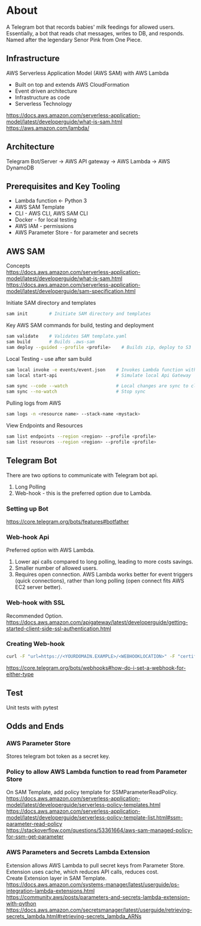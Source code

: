 # About
A Telegram bot that records babies' milk feedings for allowed users.  
Essentially, a bot that reads chat messages, writes to DB, and responds.  
Named after the legendary Senor Pink from One Piece.  

## Infrastructure 
AWS Serverless Application Model (AWS SAM) with AWS Lambda  
- Built on top and extends AWS CloudFormation  
- Event driven architecture
- Infrastructure as code
- Serverless Technology  

https://docs.aws.amazon.com/serverless-application-model/latest/developerguide/what-is-sam.html  
https://aws.amazon.com/lambda/

## Architecture  
Telegram Bot/Server -> AWS API gateway -> AWS Lambda -> AWS DynamoDB  


## Prerequisites and Key Tooling
- Lambda function <- Python 3    
- AWS SAM Template
- CLI - AWS CLI, AWS SAM CLI
- Docker - for local testing
- AWS IAM - permissions
- AWS Parameter Store - for parameter and secrets


## AWS SAM
Concepts  
https://docs.aws.amazon.com/serverless-application-model/latest/developerguide/what-is-sam.html  
https://docs.aws.amazon.com/serverless-application-model/latest/developerguide/sam-specification.html  


Initiate SAM directory and templates  
```bash
sam init        # Initiate SAM directory and templates
```

Key AWS SAM commands for build, testing and deployment  
```bash
sam validate    # Validates SAM template.yaml
sam build       # Builds .aws-sam
sam deploy --guided --profile <profile>    # Builds zip, deploy to S3 
```

Local Testing - use after sam build
```bash
sam local invoke -e events/event.json    # Invokes Lambda function with event json. Creates local Docker
sam local start-api                      # Simulate local Api Gateway

sam sync --code --watch                  # Local changes are sync to cloud
sam sync --no-watch                      # Stop sync
```

Pulling logs from AWS
```bash
sam logs -n <resource name> --stack-name <mystack>  
```

View Endpoints and Resources
```bash
sam list endpoints --region <region> --profile <profile>
sam list resources --region <region> --profile <profile>
```

## Telegram Bot
There are two options to communicate with Telegram bot api.  
1. Long Polling  
2. Web-hook - this is the preferred option due to Lambda.  

### Setting up Bot
https://core.telegram.org/bots/features#botfather  

### Web-hook Api
Preferred option with AWS Lambda.  
1. Lower api calls compared to long polling, leading to more costs savings.    
2. Smaller number of allowed users.  
3. Requires open connection. AWS Lambda works better for event triggers (quick connections), rather than long polling (open connect fits AWS EC2 server better).    

### Web-hook with SSL  
Recommended Option.  
https://docs.aws.amazon.com/apigateway/latest/developerguide/getting-started-client-side-ssl-authentication.html  


### Creating Web-hook
```bash
curl -F "url=https://<YOURDOMAIN.EXAMPLE>/<WEBHOOKLOCATION>" -F "certificate=@<YOURCERTIFICATE>.pem" https://api.telegram.org/bot<YOURTOKEN>/setWebhook
```
https://core.telegram.org/bots/webhooks#how-do-i-set-a-webhook-for-either-type  


## Test
Unit tests with pytest  


## Odds and Ends
### AWS Parameter Store
Stores telegram bot token as a secret key.  

### Policy to allow AWS Lambda function to read from Parameter Store 
On SAM Template, add policy template for SSMParameterReadPolicy.  
https://docs.aws.amazon.com/serverless-application-model/latest/developerguide/serverless-policy-templates.html  
https://docs.aws.amazon.com/serverless-application-model/latest/developerguide/serverless-policy-template-list.html#ssm-parameter-read-policy  
https://stackoverflow.com/questions/53361664/aws-sam-managed-policy-for-ssm-get-parameter  


### AWS Parameters and Secrets Lambda Extension
Extension allows AWS Lambda to pull secret keys from Parameter Store.  
Extension uses cache, which reduces API calls, reduces cost.  
Create Extension layer in SAM Template.  
https://docs.aws.amazon.com/systems-manager/latest/userguide/ps-integration-lambda-extensions.html  
https://community.aws/posts/parameters-and-secrets-lambda-extension-with-python  
https://docs.aws.amazon.com/secretsmanager/latest/userguide/retrieving-secrets_lambda.html#retrieving-secrets_lambda_ARNs  

